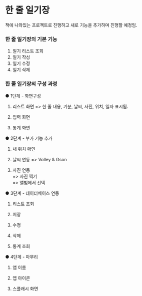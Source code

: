 # 한 줄 일기장
  책에 나와있는 프로젝트로 진행하고 새로 기능을 추가하며 진행할 예정임.

### 한 줄 일기장의 기본 기능
1. 일기 리스트 조회
2. 일기 작성
3. 일기 수정
4. 일기 삭제

### 한 줄 일기장의 구성 과정

● 1단계 - 화면구성
1) 리스트 화면
=> 한 줄 내용, 기분, 날씨, 사진, 위치, 일자 표시됨.

2) 입력 화면

3) 통계 화면

● 2단계 - 부가 기능 추가
1) 내 위치 확인

2) 날씨 연동
=> Volley & Gson

3) 사진 연동  
=> 사진 찍기  
=> 앨범에서 선택

● 3단계 - 데이터베이스 연동
1) 리스트 조회

2) 저장

3) 수정

4) 삭제

5) 통계 조회

● 4단계 - 마무리
1) 앱 이름

2) 앱 아이콘

3) 스플래시 화면



